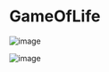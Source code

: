 # GameOfLife

![image](https://github.com/Axstr0n/Projects/assets/111118363/c3bc1498-1f12-409b-9da9-55d12a94043b)

![image](https://github.com/Axstr0n/Projects/assets/111118363/5c760b29-8688-4d8d-86ec-167c068df9f1)


